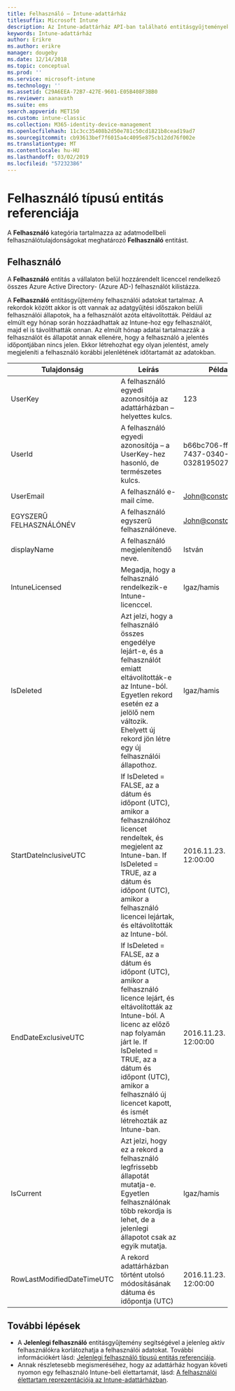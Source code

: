 ```yaml
---
title: Felhasználó – Intune-adattárház
titlesuffix: Microsoft Intune
description: Az Intune-adattárház API-ban található entitásgyűjtemények felhasználó kategóriájára vonatkozó referencia-témakör.
keywords: Intune-adattárház
author: Erikre
ms.author: erikre
manager: dougeby
ms.date: 12/14/2018
ms.topic: conceptual
ms.prod: ''
ms.service: microsoft-intune
ms.technology: ''
ms.assetid: C29A6EEA-72B7-427E-9601-E05B408F3BB0
ms.reviewer: aanavath
ms.suite: ems
search.appverid: MET150
ms.custom: intune-classic
ms.collection: M365-identity-device-management
ms.openlocfilehash: 11c3cc35408b2d50e781c50cd1821b8cead19ad7
ms.sourcegitcommit: cb93613bef7f6015a4c4095e875cb12dd76f002e
ms.translationtype: MT
ms.contentlocale: hu-HU
ms.lasthandoff: 03/02/2019
ms.locfileid: "57232386"
---
```

# <a name="reference-for-user-entity"></a>Felhasználó típusú entitás referenciája

A **Felhasználó** kategória tartalmazza az adatmodellbeli felhasználótulajdonságokat meghatározó **Felhasználó** entitást.

## <a name="user"></a>Felhasználó

A **Felhasználó** entitás a vállalaton belül hozzárendelt licenccel rendelkező összes Azure Active Directory- (Azure AD-) felhasználót kilistázza.

A **Felhasználó** entitásgyűjtemény felhasználói adatokat tartalmaz. A rekordok között akkor is ott vannak az adatgyűjtési időszakon belüli felhasználói állapotok, ha a felhasználót azóta eltávolították. Például az elmúlt egy hónap során hozzáadhattak az Intune-hoz egy felhasználót, majd el is távolíthatták onnan. Az elmúlt hónap adatai tartalmazzák a felhasználót és állapotát annak ellenére, hogy a felhasználó a jelentés időpontjában nincs jelen. Ekkor létrehozhat egy olyan jelentést, amely megjeleníti a felhasználó korábbi jelenlétének időtartamát az adatokban.

| Tulajdonság  | Leírás | Példa |
|---------|------------|--------|
| UserKey |A felhasználó egyedi azonosítója az adattárházban – helyettes kulcs. |123 |
| UserId |A felhasználó egyedi azonosítója – a UserKey-hez hasonló, de természetes kulcs. |b66bc706-ffff-7437-0340-032819502773 |
| UserEmail |A felhasználó e-mail címe. |John@constoso.com |
| EGYSZERŰ FELHASZNÁLÓNÉV | A felhasználó egyszerű felhasználóneve. | John@constoso.com |
| displayName |A felhasználó megjelenítendő neve. |István |
| IntuneLicensed |Megadja, hogy a felhasználó rendelkezik-e Intune-licenccel. |Igaz/hamis |
| IsDeleted | Azt jelzi, hogy a felhasználó összes engedélye lejárt-e, és a felhasználót emiatt eltávolították-e az Intune-ból. Egyetlen rekord esetén ez a jelölő nem változik. Ehelyett új rekord jön létre egy új felhasználói állapothoz. |Igaz/hamis |
| StartDateInclusiveUTC |If IsDeleted = FALSE, az a dátum és időpont (UTC), amikor a felhasználóhoz licencet rendeltek, és megjelent az Intune-ban. If IsDeleted = TRUE, az a dátum és időpont (UTC), amikor a felhasználó licencei lejártak, és eltávolították az Intune-ból. |2016.11.23. 12:00:00 |
| EndDateExclusiveUTC |If IsDeleted = FALSE, az a dátum és időpont (UTC), amikor a felhasználó licence lejárt, és eltávolították az Intune-ból. A licenc az előző nap folyamán járt le. If IsDeleted = TRUE, az a dátum és időpont (UTC), amikor a felhasználó új licencet kapott, és ismét létrehozták az Intune-ban.  |2016.11.23. 12:00:00 |
| IsCurrent |Azt jelzi, hogy ez a rekord a felhasználó legfrissebb állapotát mutatja-e. Egyetlen felhasználónak több rekordja is lehet, de a jelenlegi állapotot csak az egyik mutatja.  |Igaz/hamis |
| RowLastModifiedDateTimeUTC |A rekord adattárházban történt utolsó módosításának dátuma és időpontja (UTC)  |2016.11.23. 12:00:00 |

## <a name="next-steps"></a>További lépések
 - A **Jelenlegi felhasználó** entitásgyűjtemény segítségével a jelenleg aktív felhasználókra korlátozhatja a felhasználói adatokat. További információkért lásd: [Jelenlegi felhasználó típusú entitás referenciája](reports-ref-current-user.md).
 - Annak részletesebb megismeréséhez, hogy az adattárház hogyan követi nyomon egy felhasználó Intune-beli élettartamát, lásd: [A felhasználói élettartam reprezentációja az Intune-adattárházban](reports-ref-user-timeline.md).

